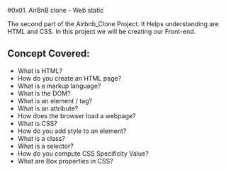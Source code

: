#0x01. AirBnB clone - Web static

The second part of the Airbnb_Clone Project. It Helps understanding are HTML and CSS. In this project we will be creating our Front-end.

## Concept Covered:
* What is HTML?
* How do you create an HTML page?
* What is a markup language?
* What is the DOM?
* What is an element / tag?
* What is an attribute?
* How does the browser load a webpage?
* What is CSS?
* How do you add style to an element?
* What is a class?
* What is a selector?
* How do you compute CSS Specificity Value?
* What are Box properties in CSS?